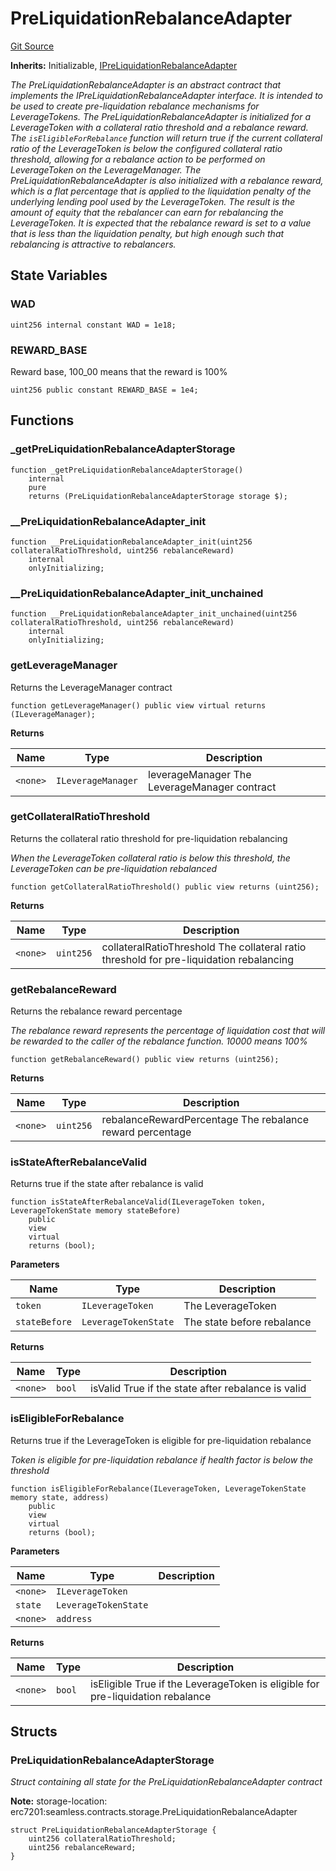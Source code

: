 # PreLiquidationRebalanceAdapter
[Git Source](https://github.com/seamless-protocol/ilm-v2/blob/ca7af3bd8afb6a515c334e2f448f621a379dc94e/src/rebalance/PreLiquidationRebalanceAdapter.sol)

**Inherits:**
Initializable, [IPreLiquidationRebalanceAdapter](/src/interfaces/IPreLiquidationRebalanceAdapter.sol/interface.IPreLiquidationRebalanceAdapter.md)

*The PreLiquidationRebalanceAdapter is an abstract contract that implements the IPreLiquidationRebalanceAdapter interface.
It is intended to be used to create pre-liquidation rebalance mechanisms for LeverageTokens.
The PreLiquidationRebalanceAdapter is initialized for a LeverageToken with a collateral ratio threshold and a rebalance reward.
The `isEligibleForRebalance` function will return true if the current collateral ratio of the LeverageToken is below the configured
collateral ratio threshold, allowing for a rebalance action to be performed on LeverageToken on the LeverageManager.
The PreLiquidationRebalanceAdapter is also initialized with a rebalance reward, which is a flat percentage that is applied to the
liquidation penalty of the underlying lending pool used by the LeverageToken. The result is the amount of equity that the rebalancer
can earn for rebalancing the LeverageToken. It is expected that the rebalance reward is set to a value that is less than the liquidation penalty,
but high enough such that rebalancing is attractive to rebalancers.*


## State Variables
### WAD

```solidity
uint256 internal constant WAD = 1e18;
```


### REWARD_BASE
Reward base, 100_00 means that the reward is 100%


```solidity
uint256 public constant REWARD_BASE = 1e4;
```


## Functions
### _getPreLiquidationRebalanceAdapterStorage


```solidity
function _getPreLiquidationRebalanceAdapterStorage()
    internal
    pure
    returns (PreLiquidationRebalanceAdapterStorage storage $);
```

### __PreLiquidationRebalanceAdapter_init


```solidity
function __PreLiquidationRebalanceAdapter_init(uint256 collateralRatioThreshold, uint256 rebalanceReward)
    internal
    onlyInitializing;
```

### __PreLiquidationRebalanceAdapter_init_unchained


```solidity
function __PreLiquidationRebalanceAdapter_init_unchained(uint256 collateralRatioThreshold, uint256 rebalanceReward)
    internal
    onlyInitializing;
```

### getLeverageManager

Returns the LeverageManager contract


```solidity
function getLeverageManager() public view virtual returns (ILeverageManager);
```
**Returns**

|Name|Type|Description|
|----|----|-----------|
|`<none>`|`ILeverageManager`|leverageManager The LeverageManager contract|


### getCollateralRatioThreshold

Returns the collateral ratio threshold for pre-liquidation rebalancing

*When the LeverageToken collateral ratio is below this threshold, the LeverageToken can be pre-liquidation
rebalanced*


```solidity
function getCollateralRatioThreshold() public view returns (uint256);
```
**Returns**

|Name|Type|Description|
|----|----|-----------|
|`<none>`|`uint256`|collateralRatioThreshold The collateral ratio threshold for pre-liquidation rebalancing|


### getRebalanceReward

Returns the rebalance reward percentage

*The rebalance reward represents the percentage of liquidation cost that will be rewarded to the caller of the
rebalance function. 10000 means 100%*


```solidity
function getRebalanceReward() public view returns (uint256);
```
**Returns**

|Name|Type|Description|
|----|----|-----------|
|`<none>`|`uint256`|rebalanceRewardPercentage The rebalance reward percentage|


### isStateAfterRebalanceValid

Returns true if the state after rebalance is valid


```solidity
function isStateAfterRebalanceValid(ILeverageToken token, LeverageTokenState memory stateBefore)
    public
    view
    virtual
    returns (bool);
```
**Parameters**

|Name|Type|Description|
|----|----|-----------|
|`token`|`ILeverageToken`|The LeverageToken|
|`stateBefore`|`LeverageTokenState`|The state before rebalance|

**Returns**

|Name|Type|Description|
|----|----|-----------|
|`<none>`|`bool`|isValid True if the state after rebalance is valid|


### isEligibleForRebalance

Returns true if the LeverageToken is eligible for pre-liquidation rebalance

*Token is eligible for pre-liquidation rebalance if health factor is below the threshold*


```solidity
function isEligibleForRebalance(ILeverageToken, LeverageTokenState memory state, address)
    public
    view
    virtual
    returns (bool);
```
**Parameters**

|Name|Type|Description|
|----|----|-----------|
|`<none>`|`ILeverageToken`||
|`state`|`LeverageTokenState`||
|`<none>`|`address`||

**Returns**

|Name|Type|Description|
|----|----|-----------|
|`<none>`|`bool`|isEligible True if the LeverageToken is eligible for pre-liquidation rebalance|


## Structs
### PreLiquidationRebalanceAdapterStorage
*Struct containing all state for the PreLiquidationRebalanceAdapter contract*

**Note:**
storage-location: erc7201:seamless.contracts.storage.PreLiquidationRebalanceAdapter


```solidity
struct PreLiquidationRebalanceAdapterStorage {
    uint256 collateralRatioThreshold;
    uint256 rebalanceReward;
}
```

